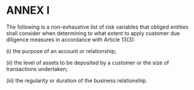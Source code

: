 # ANNEX I

The following is a non-exhaustive list of risk variables that obliged entities shall consider when determining to what extent to apply customer due diligence measures in accordance with Article 13(3):

(i) the purpose of an account or relationship;

(ii) the level of assets to be deposited by a customer or the size of transactions undertaken;

(iii) the regularity or duration of the business relationship.

